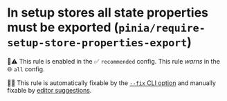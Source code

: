 # In setup stores all state properties must be exported (`pinia/require-setup-store-properties-export`)

💼⚠️ This rule is enabled in the ✅ `recommended` config. This rule _warns_ in the 🌐 `all` config.

🔧💡 This rule is automatically fixable by the [`--fix` CLI option](https://eslint.org/docs/latest/user-guide/command-line-interface#--fix) and manually fixable by [editor suggestions](https://eslint.org/docs/latest/use/core-concepts#rule-suggestions).

<!-- end auto-generated rule header -->
